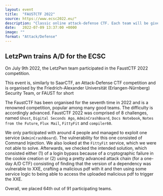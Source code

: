```yaml
---
layout: event
title:  "FAUSTCTF 2022"
source: https://www.ecsc2022.eu/"
description: "Classic online attack-defense CTF. Each team will be given a Vulnbox image to host itself and VPN access. You will run exploits against other teams, capture flags and submit them to our server."
date:   2022-07-09 13:37:00 +0000
image: ""
format: "Attack/Defense"
---
```


## LetzPwn trains A/D for the ECSC

<p>On July 9th 2022, the LetzPwn team participated in the FaustCTF 2022 competition.</p>

<p>This event is, similarly to SaarCTF, an Attack-Defense CTF competition and is organised by the Friedrich-Alexander Universität (Erlangen-Nürnberg) Security Team, or FAUST for short</p>
<p>The FaustCTF has been organised for the seventh time in 2022 and is a renowned competition, popular among many good teams. The difficulty is accordingly advanced. FaustCTF 2022 was comprised of 8 challenges, named <code>Ghost</code>, <code>Digital Seconds Ago</code>, <code>AdminCrashBoard</code>, <code>Docs Notebook</code>, <code>Notes from the Future</code>, <code>Flux Mail</code>, <code>FittyFit</code> and <code>compiler60</code>.</p>
<p>We only participated with around 4 people and managed to exploit one service (<code>AdminCrashBoard</code>). The vulnerability for this one consisted of Command Injection. We also looked at the <code>FittyFit</code> service, which we were not able to solve. Afterwards, we checked the intended solution, which consisted either (1) of a login bypass because of a cryptographic failure in the cookie creation or (2) using a pretty advanced attack chain (for a one-day A/D CTF) consisting of finding that the version of a dependency was vulnerable to XXE, crafting a malicious pdf with it and then using some service logic to being able to access the uploaded malicious pdf to trigger the XXE.</p>
<p>Overall, we placed 64th out of 91 participating teams.</p>
